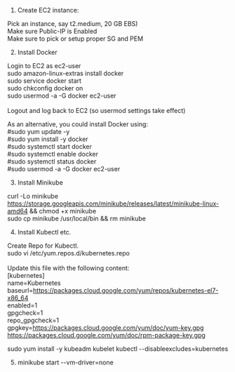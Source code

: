 1.  Create EC2 instance:

  Pick an instance, say t2.medium, 20 GB EBS)<br /> 
  Make sure Public-IP is Enabled<br /> 
  Make sure to pick or setup proper SG and PEM<br /> 

2. Install Docker

  Login to EC2 as ec2-user<br /> 
  sudo amazon-linux-extras install docker<br /> 
  sudo service docker start<br /> 
  sudo chkconfig docker on<br /> 
  sudo usermod -a -G docker ec2-user<br /><br /> 
Logout and log back to EC2 (so usermod settings take effect)<br /> 

  As an alternative, you could install Docker using:<br /> 
  #sudo yum update -y <br /> 
  #sudo yum install -y docker <br /> 
  #sudo systemctl start docker <br /> 
  #sudo systemctl enable docker <br /> 
  #sudo systemctl status docker <br /> 
  #sudo usermod -a -G docker ec2-user <br /> 

3. Install Minikube

  curl -Lo minikube https://storage.googleapis.com/minikube/releases/latest/minikube-linux-amd64 && chmod +x minikube <br /> 
  sudo cp minikube /usr/local/bin && rm minikube <br /> 

4. Install Kubectl etc.

  Create Repo for Kubectl. <br />
  sudo vi /etc/yum.repos.d/kubernetes.repo <br /> <br /> 
  Update this file with the following content: <br /> 
    [kubernetes]<br /> 
    name=Kubernetes<br /> 
    baseurl=https://packages.cloud.google.com/yum/repos/kubernetes-el7-x86_64<br /> 
    enabled=1<br /> 
    gpgcheck=1<br /> 
    repo_gpgcheck=1<br /> 
    gpgkey=https://packages.cloud.google.com/yum/doc/yum-key.gpg https://packages.cloud.google.com/yum/doc/rpm-package-key.gpg<br />

  sudo yum install -y kubeadm kubelet kubectl --disableexcludes=kubernetes<br /> 

5. minikube start --vm-driver=none 
